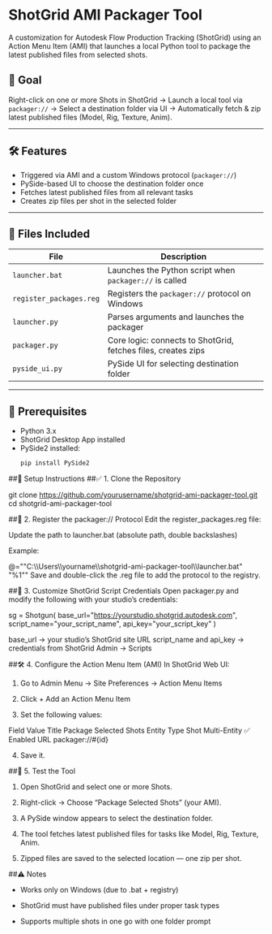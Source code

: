 # ShotGrid AMI Packager Tool

A customization for Autodesk Flow Production Tracking (ShotGrid) using an Action Menu Item (AMI) that launches a local Python tool to package the latest published files from selected shots.

## 🎯 Goal

Right-click on one or more Shots in ShotGrid → Launch a local tool via `packager://` → Select a destination folder via UI → Automatically fetch & zip latest published files (Model, Rig, Texture, Anim).

---

## 🛠️ Features

- Triggered via AMI and a custom Windows protocol (`packager://`)
- PySide-based UI to choose the destination folder once
- Fetches latest published files from all relevant tasks
- Creates zip files per shot in the selected folder

---

## 📂 Files Included

| File               | Description                                                   |
|--------------------|---------------------------------------------------------------|
| `launcher.bat`     | Launches the Python script when `packager://` is called       |
| `register_packages.reg` | Registers the `packager://` protocol on Windows              |
| `launcher.py`      | Parses arguments and launches the packager                    |
| `packager.py`      | Core logic: connects to ShotGrid, fetches files, creates zips |
| `pyside_ui.py`     | PySide UI for selecting destination folder                    |

---

## 🧰 Prerequisites

- Python 3.x
- ShotGrid Desktop App installed
- PySide2 installed:
  ```bash
  pip install PySide2

##🚀 Setup Instructions
##✅ 1. Clone the Repository

git clone https://github.com/yourusername/shotgrid-ami-packager-tool.git
cd shotgrid-ami-packager-tool

##🔧 2. Register the packager:// Protocol
Edit the register_packages.reg file:

Update the path to launcher.bat (absolute path, double backslashes)

Example:

@="\"C:\\\\Users\\\\yourname\\\\shotgrid-ami-packager-tool\\\\launcher.bat\" \"%1\""
Save and double-click the .reg file to add the protocol to the registry.

##🧷 3. Customize ShotGrid Script Credentials
Open packager.py and modify the following with your studio’s credentials:

sg = Shotgun(
    base_url="https://yourstudio.shotgrid.autodesk.com",
    script_name="your_script_name",
    api_key="your_script_key"
)

base_url → your studio’s ShotGrid site URL
script_name and api_key → credentials from ShotGrid Admin → Scripts

##🛠️ 4. Configure the Action Menu Item (AMI)
In ShotGrid Web UI:

1. Go to Admin Menu → Site Preferences → Action Menu Items

2. Click + Add an Action Menu Item

3. Set the following values:

Field	Value
Title	Package Selected Shots
Entity Type	Shot
Multi-Entity	✅ Enabled
URL	packager://#{id}

4. Save it.

##🧪 5. Test the Tool
1. Open ShotGrid and select one or more Shots.

2. Right-click → Choose “Package Selected Shots” (your AMI).

3. A PySide window appears to select the destination folder.

4. The tool fetches latest published files for tasks like Model, Rig, Texture, Anim.

5. Zipped files are saved to the selected location — one zip per shot.

##⚠️ Notes
 - Works only on Windows (due to .bat + registry)

 - ShotGrid must have published files under proper task types

 - Supports multiple shots in one go with one folder prompt
